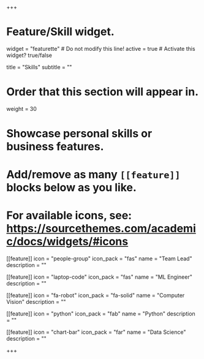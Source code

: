 +++
# Feature/Skill widget.
widget = "featurette"  # Do not modify this line!
active = true  # Activate this widget? true/false

title = "Skills"
subtitle = ""

# Order that this section will appear in.
weight = 30

# Showcase personal skills or business features.
# 
# Add/remove as many `[[feature]]` blocks below as you like.
# 
# For available icons, see: https://sourcethemes.com/academic/docs/widgets/#icons

[[feature]]
  icon = "people-group"
  icon_pack = "fas"
  name = "Team Lead"
  description = "" 

[[feature]]
  icon = "laptop-code"
  icon_pack = "fas"
  name = "ML Engineer"
  description = "" 

[[feature]]
  icon = "fa-robot"
  icon_pack = "fa-solid"
  name = "Computer Vision"
  description = "" 

[[feature]]
  icon = "python"
  icon_pack = "fab"
  name = "Python"
  description = ""
  
[[feature]]
  icon = "chart-bar"
  icon_pack = "far"
  name = "Data Science"
  description = ""  
  


+++

